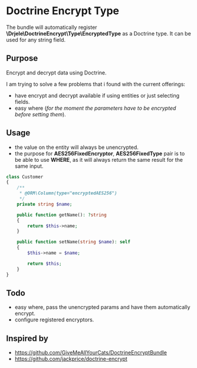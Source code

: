 # Doctrine Encrypt Type

The bundle will automatically register **\Drjele\DoctrineEncrypt\Type\EncryptedType** as a Doctrine type.
It can be used for any string field.

## Purpose
Encrypt and decrypt data using Doctrine.

I am trying to solve a few problems that i found with the current offerings:
* have encrypt and decrypt available if using entities or just selecting fields.
* easy where (_for the moment the parameters have to be encrypted before setting them_).

## Usage
* the value on the entity will always be unencrypted.
* the purpose for **AES256FixedEncryptor**, **AES256FixedType** pair is to be able to use **WHERE**, as it will always return the same result for the same input.

```php
class Customer
{
    /**
     * @ORM\Column(type="encryptedAES256")
     */
    private string $name;

    public function getName(): ?string
    {
        return $this->name;
    }

    public function setName(string $name): self
    {
        $this->name = $name;

        return $this;
    }
}
```

## Todo
* easy where, pass the unencrypted params and have them automatically encrypt.
* configure registered encryptors.

## Inspired by
* https://github.com/GiveMeAllYourCats/DoctrineEncryptBundle
* https://github.com/jackprice/doctrine-encrypt
